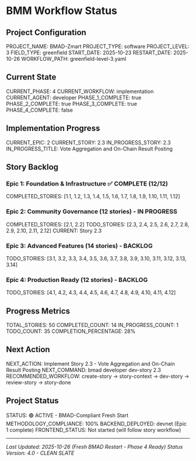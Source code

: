 # BMM Workflow Status

## Project Configuration

PROJECT_NAME: BMAD-Zmart
PROJECT_TYPE: software
PROJECT_LEVEL: 3
FIELD_TYPE: greenfield
START_DATE: 2025-10-23
RESTART_DATE: 2025-10-26
WORKFLOW_PATH: greenfield-level-3.yaml

## Current State

CURRENT_PHASE: 4
CURRENT_WORKFLOW: implementation
CURRENT_AGENT: developer
PHASE_1_COMPLETE: true
PHASE_2_COMPLETE: true
PHASE_3_COMPLETE: true
PHASE_4_COMPLETE: false

## Implementation Progress

CURRENT_EPIC: 2
CURRENT_STORY: 2.3
IN_PROGRESS_STORY: 2.3
IN_PROGRESS_TITLE: Vote Aggregation and On-Chain Result Posting

## Story Backlog

### Epic 1: Foundation & Infrastructure ✅ COMPLETE (12/12)
COMPLETED_STORIES: [1.1, 1.2, 1.3, 1.4, 1.5, 1.6, 1.7, 1.8, 1.9, 1.10, 1.11, 1.12]

### Epic 2: Community Governance (12 stories) - IN PROGRESS
COMPLETED_STORIES: [2.1, 2.2]
TODO_STORIES: [2.3, 2.4, 2.5, 2.6, 2.7, 2.8, 2.9, 2.10, 2.11, 2.12]
CURRENT: Story 2.3

### Epic 3: Advanced Features (14 stories) - BACKLOG
TODO_STORIES: [3.1, 3.2, 3.3, 3.4, 3.5, 3.6, 3.7, 3.8, 3.9, 3.10, 3.11, 3.12, 3.13, 3.14]

### Epic 4: Production Ready (12 stories) - BACKLOG
TODO_STORIES: [4.1, 4.2, 4.3, 4.4, 4.5, 4.6, 4.7, 4.8, 4.9, 4.10, 4.11, 4.12]

## Progress Metrics

TOTAL_STORIES: 50
COMPLETED_COUNT: 14
IN_PROGRESS_COUNT: 1
TODO_COUNT: 35
COMPLETION_PERCENTAGE: 28%

## Next Action

NEXT_ACTION: Implement Story 2.3 - Vote Aggregation and On-Chain Result Posting
NEXT_COMMAND: bmad developer dev-story 2.3
RECOMMENDED_WORKFLOW: create-story → story-context → dev-story → review-story → story-done

## Project Status

STATUS: 🟢 ACTIVE - BMAD-Compliant Fresh Start
METHODOLOGY_COMPLIANCE: 100%
BACKEND_DEPLOYED: devnet (Epic 1 complete)
FRONTEND_STATUS: Not started (will follow story workflow)

---

_Last Updated: 2025-10-26 (Fresh BMAD Restart - Phase 4 Ready)_
_Status Version: 4.0 - CLEAN SLATE_
